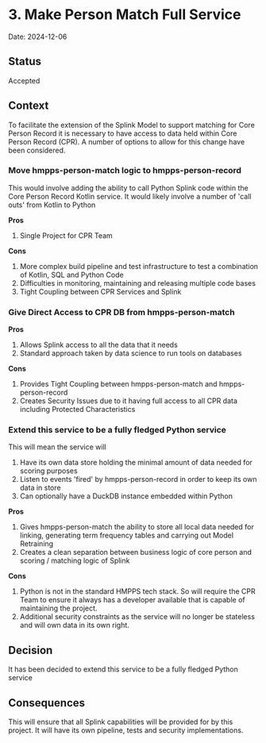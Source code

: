 # 3. Make Person Match Full Service

Date: 2024-12-06

## Status

Accepted

## Context

To facilitate the extension of the Splink Model to support matching for Core Person Record it is necessary to have access to data held within Core Person Record (CPR).  A number of options to allow for this change have been considered.

### Move hmpps-person-match logic to hmpps-person-record
This would involve adding the ability to call Python Splink code within the Core Person Record Kotlin service.  It would likely involve a number of 'call outs' from Kotlin to Python

**Pros**
1. Single Project for CPR Team

**Cons**
1. More complex build pipeline and test infrastructure to test a combination of Kotlin, SQL and Python Code
2. Difficulties in monitoring, maintaining and releasing multiple code bases
3. Tight Coupling between CPR Services and Splink

### Give Direct Access to CPR DB from hmpps-person-match
**Pros**
1. Allows Splink access to all the data that it needs
2. Standard approach taken by data science to run tools on databases

**Cons**
1. Provides Tight Coupling between hmpps-person-match and hmpps-person-record
2. Creates Security Issues due to it having full access to all CPR data including Protected Characteristics

### Extend this service to be a fully fledged Python service
This will mean the service will 
1. Have its own data store holding the minimal amount of data needed for scoring purposes
2. Listen to events 'fired' by hmpps-person-record in order to keep its own data in store
3. Can optionally have a DuckDB instance embedded within Python

**Pros**
1. Gives hmpps-person-match the ability to store all local data needed for linking,  generating term frequency tables and carrying out Model Retraining
2. Creates a clean separation between business logic of core person and scoring / matching logic of Splink

**Cons**
1. Python is not in the standard HMPPS tech stack.  So will require the CPR Team to ensure it always has a developer available that is capable of maintaining the project.
2. Additional security constraints as the service will no longer be stateless and will own data in its own right.

## Decision
It has been decided to extend this service to be a fully fledged Python service

## Consequences

This will ensure that all Splink capabilities will be provided for by this project.  It will have its own pipeline,  tests and security implementations.
